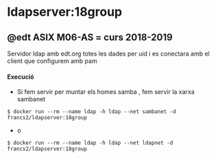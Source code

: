 # ldapserver:18group

## @edt ASIX M06-AS = curs 2018-2019

Servidor ldap amb edt.org totes les dades per uid i es
conectara amb el client que configurem amb pam


#### Execució

* Si fem servir per muntar els homes samba , fem servir la xarxa sambanet

```
$ docker run --rm --name ldap -h ldap --net sambanet -d francs2/ldapserver:18group
```

* o 

```
$ docker run --rm --name ldap -h ldap --net ldapnet -d francs2/ldapserver:18group
```


